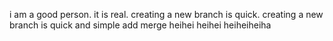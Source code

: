  i  am a good person.
it is real.
creating a new branch is  quick.
creating a new branch is quick and simple
add merge
heihei
heihei
heiheiheiha
